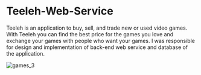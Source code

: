 # Teeleh-Web-Service
Teeleh is an application to buy, sell, and trade new or used video games. With Teeleh you can find the best price for the games you love and exchange your games with people who want your games. I was responsible for design and implementation of back-end web service and database of the application.

![games_3](https://user-images.githubusercontent.com/26539091/91152917-3bd6c500-e6c8-11ea-834d-44c54d0c801c.jpg)
